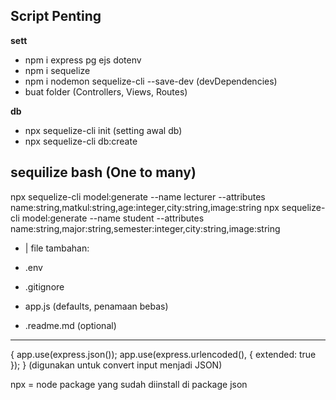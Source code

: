 ## Script Penting

**sett**

- npm i express pg ejs dotenv
- npm i sequelize
- npm i nodemon sequelize-cli --save-dev (devDependencies)
- buat folder (Controllers, Views, Routes)

**db**

- npx sequelize-cli init (setting awal db)
- npx sequelize-cli db:create

## sequilize bash (One to many)

npx sequelize-cli model:generate --name lecturer --attributes name:string,matkul:string,age:integer,city:string,image:string
npx sequelize-cli model:generate --name student --attributes name:string,major:string,semester:integer,city:string,image:string

- | file tambahan:

- .env
- .gitignore
- app.js (defaults, penamaan bebas)
- .readme.md (optional)

---

{
app.use(express.json());
app.use(express.urlencoded(), { extended: true });
} (digunakan untuk convert input menjadi JSON)

npx = node package yang sudah diinstall di package json
